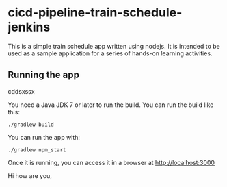 # cicd-pipeline-train-schedule-jenkins

This is a simple train schedule app written using nodejs. It is intended to be used as a sample application for a series of hands-on learning activities.

## Running the app

cddsxssx

You need a Java JDK 7 or later to run the build. You can run the build like this:

    ./gradlew build

You can run the app with:

    ./gradlew npm_start

Once it is running, you can access it in a browser at [http://localhost:3000](http://localhost:3000)

Hi how are you,
